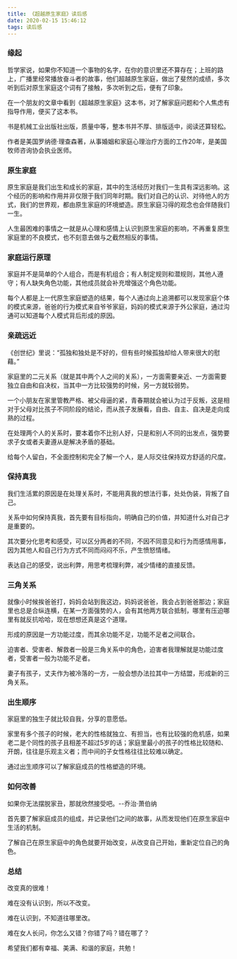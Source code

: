 ```yaml
---
title: 《超越原生家庭》读后感
date: 2020-02-15 15:46:12
tags: 读后感
---
```


### 缘起

哲学家说，如果你不知道一个事物的名字，在你的意识里还不算存在；上班的路上，广播里经常播放奋斗者的故事，他们超越原生家庭，做出了斐然的成绩，多次听到后对原生家庭这个词有了接触，多次听到之后，便有了印象。

在一个朋友的文章中看到《超越原生家庭》这本书，对了解家庭问题和个人焦虑有指导作用，便买了这本书。

书是机械工业出版社出版，质量中等，整本书并不厚、排版适中，阅读还算轻松。

作者是美国罗纳德·理查森著，从事婚姻和家庭心理治疗方面的工作20年，是美国牧师咨询协会执业医师。

### 原生家庭

原生家庭是我们出生和成长的家庭，其中的生活经历对我们一生具有深远影响。这个经历的影响和作用并非仅限于我们同年时期。我们对自己的认识、对待他人的方式，我们的世界观，都由原生家庭的环境塑造。原生家庭习得的观念也会伴随我们一生。

人生最困难的事情之一就是从心理和感情上认识到原生家庭的影响，不再重复原生家庭里的不良模式，也不刻意去做与之截然相反的事情。

### 家庭运行原理

家庭并不是简单的个人组合，而是有机组合；有人制定规则和潜规则，其他人遵守；有人缺失角色功能，其他成员就会补充增强这个角色功能。

每个人都是上一代原生家庭塑造的结果，每个人通过向上追溯都可以发现家庭个体的模式来源，爸爸的行为模式来自爷爷家庭，妈妈的模式来源于外公家庭，通过沟通可以知道每个人模式背后形成的原因。

### 亲疏远近

《创世纪》里说：“孤独和独处是不好的，但有些时候孤独却给人带来很大的慰藉。”

家庭里的二元关系（就是其中两个人之间的关系），一方面需要亲近、一方面需要独立自由和自决权，当其中一方比较强势的时候，另一方就较弱势。

一个小朋友在家里管教严格、被父母逼的紧，青春期就会被认为过于反叛，这是相对于父母对比孩子不同阶段的结论，而从孩子发展看，自由、自主、自决是走向成熟的过程。

在处理两个人的关系时，要本着你不比别人好，只是和别人不同的出发点，强势要求子女或者夫妻遵从是解决矛盾的基础。

给每个人留白，不全面控制和完全了解一个人，是人际交往保持双方舒适的尺度。

### 保持真我

我们生活累的原因是在处理关系时，不能用真我的想法行事，处处伪装，背叛了自己。

关系中如何保持真我，首先要有目标指向，明确自己的价值，并知道什么对自己才是重要的。

其次要分化思考和感受，可以区分两者的不同，不因不同意见和行为而感情用事，因为其他人和自己行为方式不同而闷闷不乐，产生愤怒情绪。

表达自己的感受，说出利弊，用思考梳理利弊，减少情绪的直接反馈。

### 三角关系

就像小时候挨爸爸打，妈妈会站到我这边，妈妈说爸爸，我会占到爸爸那边；家庭里也总是合纵连横，在某一方面强势的人，会有其他两方联合抵制，哪里有压迫哪里有就反抗哈哈，现在想想还真是这个道理。

形成的原因是一方功能过度，而其余功能不足，功能不足者之间联合。

迫害者、受害者、解救者一般是三角关系中的角色，迫害者我理解就是功能过度者，受害者一般为功能不足者。

妻子有孩子，丈夫作为被冷落的一方，一般会想办法拉其中一方结盟，形成新的三角关系。

### 出生顺序

家庭里的独生子就比较自我，分享的意愿低。

家里有多个孩子的时候，老大的性格就独立、有担当，也有比较强的危机感，如果老二是个同性的孩子且相差不超过5岁的话；家庭里最小的孩子的性格比较随和、开朗，往往是乐观主义者；而中间的子女性格往往比较难以确定。

通过出生顺序可以了解家庭成员的性格塑造的环境。

### 如何改善

如果你无法摆脱家丑，那就欣然接受吧。--乔治·萧伯纳

首先要了解家庭成员的组成，并记录他们之间的故事，从而发现他们在原生家庭中生活的机制。

了解自己在原生家庭中的角色就要开始改变，从改变自己开始，重新定位自己的角色。

### 总结

改变真的很难！

难在没有认识到，所以不改变。

难在认识到，不知道往哪里改。

难在女人长问，你怎么又错？你错了吗？错在哪了？

希望我们都有幸福、美满、和谐的家庭，共勉！